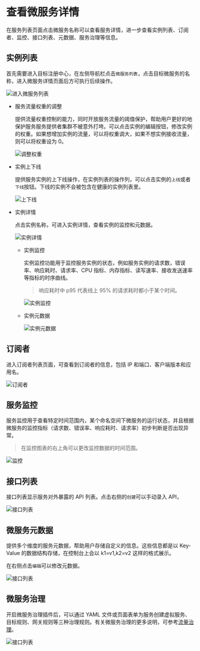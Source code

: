 # 查看微服务详情

在服务列表页面点击微服务名称可以查看服务详情，进一步查看实例列表、订阅者、监控、接口列表、元数据、服务治理等信息。

## 实例列表

首先需要进入目标注册中心，在左侧导航栏点击`微服务列表`，点击目标微服务的名称，进入微服务详情页面后方可执行后续操作。

![进入微服务列表](https://community-github.cn-sh2.ufileos.com/daocloud-docs-images/docs/skoala/registry/managed/servicelist/imgs/detail01.png)

- 服务流量权重的调整

    提供流量权重控制的能力，同时开放服务流量的阈值保护，帮助用户更好的地保护服务服务提供者集群不被意外打垮。可以点击实例的编辑按钮，修改实例的权重。如果想增加实例的流量，可以将权重调大，如果不想实例接收流量，则可以将权重设为 0。

    ![调整权重](https://community-github.cn-sh2.ufileos.com/daocloud-docs-images/docs/skoala/registry/managed/servicelist/imgs/detail02.png)

- 实例上下线

    提供服务实例的上下线操作，在实例列表的操作列，可以点击实例的`上线`或者`下线`按钮。下线的实例不会被包含在健康的实例列表里。

    ![上下线](https://community-github.cn-sh2.ufileos.com/daocloud-docs-images/docs/skoala/registry/managed/servicelist/imgs/detail03.png)

- 实例详情

    点击实例名称，可进入实例详情，查看实例的监控和元数据。

    ![实例详情](https://community-github.cn-sh2.ufileos.com/daocloud-docs-images/docs/skoala/registry/managed/servicelist/imgs/detail04.png)

    - 实例监控

        实例监控功能用于监控服务实例的状态，例如服务实例的请求数，错误率、响应耗时、请求率、CPU 指标、内存指标、读写速率、接收发送速率等指标的时序曲线。

        > 响应耗时中 p95 代表线上 95% 的请求耗时都小于某个时间。

        ![实例监控](https://community-github.cn-sh2.ufileos.com/daocloud-docs-images/docs/skoala/registry/managed/servicelist/imgs/detail04.png)

    - 实例元数据

        ![实例元数据](https://community-github.cn-sh2.ufileos.com/daocloud-docs-images/docs/skoala/registry/managed/servicelist/imgs/detail04.png)

## 订阅者

进入订阅者列表页面，可查看到订阅者的信息，包括 IP 和端口、客户端版本和应用名。

![订阅者](https://community-github.cn-sh2.ufileos.com/daocloud-docs-images/docs/skoala/registry/managed/servicelist/imgs/detail07.png)

## 服务监控

服务监控用于查看特定时间范围内，某个命名空间下微服务的运行状态，并且根据微服务的监控指标（请求数、错误率、响应耗时、请求率）初步判断是否出现异常。

> 在监控图表的右上角可以更改监控数据的时间范围。

![监控](https://community-github.cn-sh2.ufileos.com/daocloud-docs-images/docs/skoala/registry/managed/servicelist/imgs/detail08.png)

## 接口列表

接口列表显示服务对外暴露的 API 列表。点击右侧的`创建`可以手动录入 API，

![接口列表](https://community-github.cn-sh2.ufileos.com/daocloud-docs-images/docs/skoala/registry/managed/servicelist/imgs/detail09.png)

## 微服务元数据

提供多个维度的服务元数据，帮助用户存储自定义的信息。这些信息都是以 Key-Value 的数据结构存储，在控制台上会以 k1=v1,k2=v2 这样的格式展示。

在右侧点击`编辑`可以修改元数据。

![接口列表](https://community-github.cn-sh2.ufileos.com/daocloud-docs-images/docs/skoala/registry/managed/servicelist/imgs/detail10.png)

## 微服务治理

开启微服务治理插件后，可以通过 YAML 文件或页面表单为服务创建虚拟服务、目标规则、网关规则等三种治理规则。有关微服务治理的更多说明，可参考[流量治理](../../../../mspider/user-guide/traffic-governance/README.md)。

![接口列表](https://community-github.cn-sh2.ufileos.com/daocloud-docs-images/docs/skoala/registry/managed/servicelist/imgs/detail11.png)
